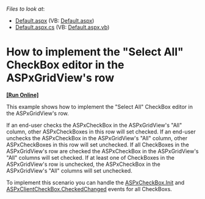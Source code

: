 <!-- default file list -->
*Files to look at*:

* [Default.aspx](./CS/WebSite/Default.aspx) (VB: [Default.aspx](./VB/WebSite/Default.aspx))
* [Default.aspx.cs](./CS/WebSite/Default.aspx.cs) (VB: [Default.aspx.vb](./VB/WebSite/Default.aspx.vb))
<!-- default file list end -->
# How to implement the "Select All" CheckBox editor in the ASPxGridView's row
<!-- run online -->
**[[Run Online]](https://codecentral.devexpress.com/e4551/)**
<!-- run online end -->


<p>This example shows how to implement the "Select All" CheckBox editor in the ASPxGridView's row.</p><p>If an end-user checks the ASPxCheckBox in the ASPxGridView's "All" column, other ASPxCheckBoxes in this row will set checked. If an end-user unchecks the ASPxCheckBox in the ASPxGridView's "All" column, other ASPxCheckBoxes in this row will set unchecked. If all CheckBoxes in the ASPxGridView's row are checked the ASPxCheckBox  in the ASPxGridView's "All" columns will set checked. If at least one of CheckBoxes in the ASPxGridView's row is unchecked, the ASPxCheckBox in the ASPxGridView's "All" columns will set unchecked.</p><p>To implement this scenario you can handle the <a href="ms-help://MS.MSDNQTR.v90.en/fxref_system.web.ui/html/658e894b-5faa-036a-e26c-a50f8eec5176.htm"><u>ASPxCheckBox.Init</u></a> and <a href="http://documentation.devexpress.com/#AspNet/DevExpressWebASPxEditorsScriptsASPxClientCheckBox_CheckedChangedtopic"><u>ASPxClientCheckBox.CheckedChanged</u></a> events for all CheckBoxs.</p>

<br/>


